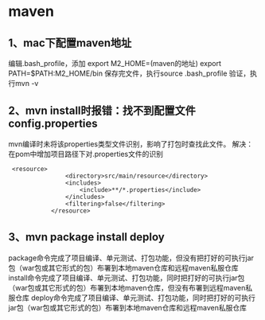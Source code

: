 # maven
## 1、mac下配置maven地址

编辑.bash_profile，添加
export M2_HOME=(maven的地址)
export PATH=$PATH:M2_HOME/bin
保存完文件，执行source .bash_profile
验证，执行mvn -v

## 2、mvn install时报错：找不到配置文件config.properties

mvn编译时未将该properties类型文件识别，影响了打包时查找此文件。
解决：在pom中增加项目路径下对.properties文件的识别

```
 <resource>
                <directory>src/main/resource</directory>
                <includes>
                    <include>**/*.properties</include>
                </includes>
                <filtering>false</filtering>
            </resource>
```

## 3、mvn package install deploy

package命令完成了项目编译、单元测试、打包功能，但没有把打好的可执行jar包（war包或其它形式的包）布署到本地maven仓库和远程maven私服仓库
install命令完成了项目编译、单元测试、打包功能，同时把打好的可执行jar包（war包或其它形式的包）布署到本地maven仓库，但没有布署到远程maven私服仓库
deploy命令完成了项目编译、单元测试、打包功能，同时把打好的可执行jar包（war包或其它形式的包）布署到本地maven仓库和远程maven私服仓库